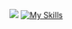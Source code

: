 ![](https://komarev.com/ghpvc/?username=guihlerwe&color=grey)
[![My Skills](https://skillicons.dev/icons?i=js,html,css,java,mysql)](https://skillicons.dev)
